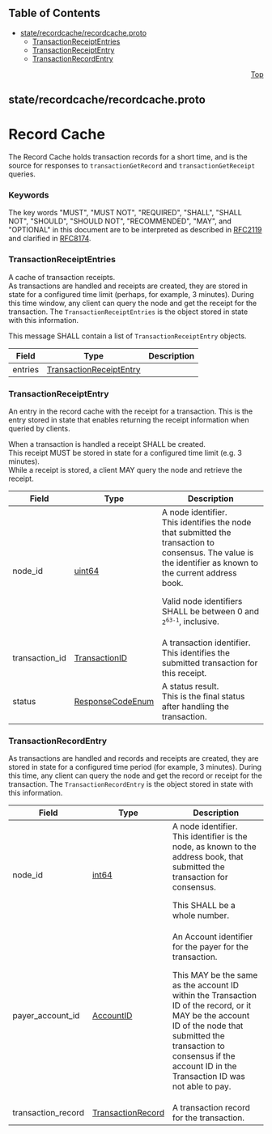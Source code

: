 ## Table of Contents

- [state/recordcache/recordcache.proto](#state_recordcache_recordcache-proto)
    - [TransactionReceiptEntries](#proto-TransactionReceiptEntries)
    - [TransactionReceiptEntry](#proto-TransactionReceiptEntry)
    - [TransactionRecordEntry](#proto-TransactionRecordEntry)
  



<a name="state_recordcache_recordcache-proto"></a>
<p align="right"><a href="#top">Top</a></p>

## state/recordcache/recordcache.proto
# Record Cache
The Record Cache holds transaction records for a short time, and is the
source for responses to `transactionGetRecord` and `transactionGetReceipt`
queries.

### Keywords
The key words "MUST", "MUST NOT", "REQUIRED", "SHALL", "SHALL NOT",
"SHOULD", "SHOULD NOT", "RECOMMENDED", "MAY", and "OPTIONAL" in this
document are to be interpreted as described in [RFC2119](https://www.ietf.org/rfc/rfc2119)
and clarified in [RFC8174](https://www.ietf.org/rfc/rfc8174).


<a name="proto-TransactionReceiptEntries"></a>

### TransactionReceiptEntries
A cache of transaction receipts.<br/>
As transactions are handled and receipts are created, they are stored in
state for a configured time limit (perhaps, for example, 3 minutes).
During this time window, any client can query the node and get the receipt
for the transaction. The `TransactionReceiptEntries` is the object stored in
state with this information.

This message SHALL contain a list of `TransactionReceiptEntry` objects.


| Field | Type | Description |
| ----- | ---- | ----------- |
| entries | [TransactionReceiptEntry](#proto-TransactionReceiptEntry) |  |






<a name="proto-TransactionReceiptEntry"></a>

### TransactionReceiptEntry
An entry in the record cache with the receipt for a transaction.
This is the entry stored in state that enables returning the receipt
information when queried by clients.

When a transaction is handled a receipt SHALL be created.<br/>
This receipt MUST be stored in state for a configured time limit
(e.g. 3 minutes).<br/>
While a receipt is stored, a client MAY query the node and retrieve
the receipt.


| Field | Type | Description |
| ----- | ---- | ----------- |
| node_id | [uint64](#uint64) | A node identifier.<br/> This identifies the node that submitted the transaction to consensus. The value is the identifier as known to the current address book. <p> Valid node identifiers SHALL be between 0 and <tt>2<sup>63-1</sup></tt>, inclusive. |
| transaction_id | [TransactionID](#proto-TransactionID) | A transaction identifier.<br/> This identifies the submitted transaction for this receipt. |
| status | [ResponseCodeEnum](#proto-ResponseCodeEnum) | A status result.<br/> This is the final status after handling the transaction. |






<a name="proto-TransactionRecordEntry"></a>

### TransactionRecordEntry
As transactions are handled and records and receipts are created, they are
stored in state for a configured time period (for example, 3 minutes).
During this time, any client can query the node and get the record or receipt
for the transaction. The `TransactionRecordEntry` is the object stored in
state with this information.


| Field | Type | Description |
| ----- | ---- | ----------- |
| node_id | [int64](#int64) | A node identifier.<br/> This identifier is the node, as known to the address book, that submitted the transaction for consensus. <p> This SHALL be a whole number. |
| payer_account_id | [AccountID](#proto-AccountID) | An Account identifier for the payer for the transaction. <p> This MAY be the same as the account ID within the Transaction ID of the record, or it MAY be the account ID of the node that submitted the transaction to consensus if the account ID in the Transaction ID was not able to pay. |
| transaction_record | [TransactionRecord](#proto-TransactionRecord) | A transaction record for the transaction. |





 <!-- end messages -->

 <!-- end enums -->

 <!-- end HasExtensions -->

 <!-- end services -->



